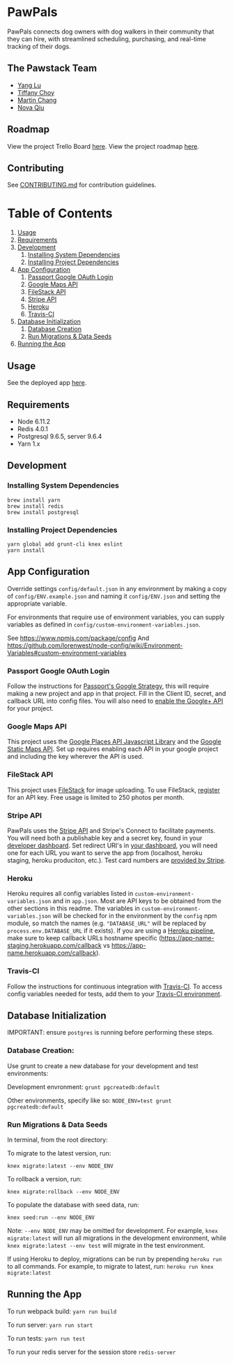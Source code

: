 # PawPals

PawPals connects dog owners with dog walkers in their community that they can hire, with streamlined scheduling, purchasing, and real-time tracking of their dogs.

## The Pawstack Team

- [Yang Lu](https://github.com/youngyanglu)
- [Tiffany Choy](https://github.com/tiffanycchoy)
- [Martin Chang](https://github.com/mkchang)
- [Nova Qiu](https://github.com/novyQ)

## Roadmap

View the project Trello Board [here](https://trello.com/b/FZuumD8M/pawpals).
View the project roadmap [here](https://docs.google.com/document/d/1LWzn1SkVHaMaY1HimDusVBBAdVLWXDyRKjBlrPgLf8I/edit?usp=sharing).

## Contributing

See [CONTRIBUTING.md](CONTRIBUTING.md) for contribution guidelines.

# Table of Contents

1. [Usage](#Usage)
1. [Requirements](#requirements)
1. [Development](#development)
    1. [Installing System Dependencies](#installing-system-dependencies)
    1. [Installing Project Dependencies](#installing-project-dependencies)
1. [App Configuration](#app-configuration)
    1. [Passport Google OAuth Login](#passport-google-oauth-login)
    1. [Google Maps API](#google-maps-api)
    1. [FileStack API](#filestack-api)
    1. [Stripe API](#stripe-api)
    1. [Heroku](#heroku)
    1. [Travis-CI](#travis-ci)
1. [Database Initialization](#database-initialization)
    1. [Database Creation](#database-creation)
    1. [Run Migrations & Data Seeds](#run-migrations--data-seeds)
1. [Running the App](#running-the-app)

## Usage

See the deployed app [here](https://paw-pals.herokuapp.com/).

## Requirements

- Node 6.11.2
- Redis 4.0.1
- Postgresql 9.6.5, server 9.6.4
- Yarn 1.x

## Development

### Installing System Dependencies

```
brew install yarn
brew install redis
brew install postgresql
```

### Installing Project Dependencies

```
yarn global add grunt-cli knex eslint
yarn install
```

## App Configuration

Override settings `config/default.json` in any environment by making a copy of `config/ENV.example.json` and naming it `config/ENV.json` and setting the appropriate variable. 

For environments that require use of environment variables, you can supply variables as defined in `config/custom-environment-variables.json`.

See https://www.npmjs.com/package/config
And https://github.com/lorenwest/node-config/wiki/Environment-Variables#custom-environment-variables

### Passport Google OAuth Login

Follow the instructions for [Passport's Google Strategy](https://github.com/jaredhanson/passport-google-oauth2), this will require making a new project and app in that project. Fill in the Client ID, secret, and callback URL into config files. You will also need to [enable the Google+ API](https://console.developers.google.com/apis/api/plus.googleapis.com) for your project.

### Google Maps API

This project uses the [Google Places API Javascript Library](https://developers.google.com/places/) and the [Google Static Maps API](https://developers.google.com/maps/documentation/static-maps/). Set up requires enabling each API in your google project and including the key wherever the API is used.

### FileStack API 

This project uses [FileStack](https://www.filestack.com/features/file-uploader) for image uploading. To use FileStack, [register](https://dev.filestack.com/register/) for an API key. Free usage is limited to 250 photos per month.

### Stripe API  

PawPals uses the [Stripe API](https://stripe.com/docs/api) and Stripe's Connect to facilitate payments. You will need both a publishable key and a secret key, found in your [developer dashboard](https://dashboard.stripe.com/account/apikeys). Set redirect URI's in [your dashboard](https://dashboard.stripe.com/account/applications/settings), you will need one for each URL you want to serve the app from (localhost, heroku staging, heroku produciton, etc.). Test card numbers are [provided by Stripe](https://stripe.com/docs/testing).

### Heroku 

Heroku requires all config variables listed in `custom-environment-variables.json` and in `app.json`. Most are API keys to be obtained from the other sections in this readme. The variables in `custom-environment-variables.json` will be checked for in the environment by the `config` npm module, so match the names (e.g. `"DATABASE_URL"` will be replaced by `process.env.DATABASE_URL` if it exists). If you are using a [Heroku pipeline](https://devcenter.heroku.com/articles/pipelines), make sure to keep callback URLs hostname specific (https://app-name-staging.herokuapp.com/callback vs https://app-name.herokuapp.com/callback).

### Travis-CI  

Follow the instructions for continuous integration with [Travis-CI](https://travis-ci.org/). To access config variables needed for tests, add them to your [Travis-CI environment](https://docs.travis-ci.com/user/environment-variables/). 

## Database Initialization

IMPORTANT: ensure `postgres` is running before performing these steps.

### Database Creation:

Use grunt to create a new database for your development and test environments:

Development envronment: `grunt pgcreatedb:default`

Other environments, specify like so: `NODE_ENV=test grunt pgcreatedb:default`

### Run Migrations & Data Seeds

In terminal, from the root directory:

To migrate to the latest version, run:

`knex migrate:latest --env NODE_ENV`

To rollback a version, run:

`knex migrate:rollback --env NODE_ENV`

To populate the database with seed data, run:

`knex seed:run --env NODE_ENV`

Note: `--env NODE_ENV` may be omitted for development. For example, `knex migrate:latest` will run all migrations in the development environment, while `knex migrate:latest --env test` will migrate in the test environment.

If using Heroku to deploy, migrations can be run by prepending `heroku run` to all commands. For example, to migrate to latest, run:
`heroku run knex migrate:latest`

## Running the App

To run webpack build: `yarn run build`

To run server: `yarn run start`

To run tests: `yarn run test`

To run your redis server for the session store `redis-server`


